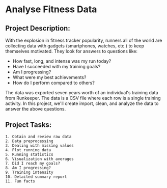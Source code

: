 # Analyse Fitness Data

## Project Description:
With the explosion in fitness tracker popularity, runners all of the world are collecting data with gadgets (smartphones, watches, etc.) to keep themselves motivated. They look for answers to questions like:
- How fast, long, and intense was my run today?
- Have I succeeded with my training goals?
- Am I progressing?
- What were my best achievements?
- How do I perform compared to others?

The data was exported seven years worth of an individual's training data from Runkeeper. The data is a CSV file where each row is a single training activity. In this project, we'll create import, clean, and analyze the data to answer the above questions.

## Project Tasks:
    1. Obtain and review raw data
    2. Data preprocessing
    3. Dealing with missing values
    4. Plot running data
    5. Running statistics
    6. Visualization with averages
    7. Did I reach my goals?
    8. Am I progressing?
    9. Training intensity
    10. Detailed summary report
    11. Fun facts
